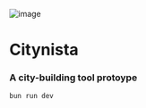 ![image](https://user-images.githubusercontent.com/1434675/169721738-5d233f7d-ac42-4b00-9144-cc898db7cdb4.png)

# Citynista

### A city-building tool protoype

```sh
bun run dev
```
